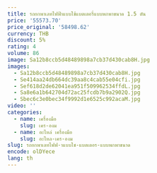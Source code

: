```yaml
---
title: รถยกพาเลทไฟฟ้าแบบใช้แบตเตอรี่แบบพกพาขนาด 1.5 ตัน
price: '55573.70'
price_original: '58498.62'
currency: THB
discount: 5%
rating: 4
volume: 86
image: Sa12b8ccb5d48489898a7cb37d430cab8H.jpg
images:
  - Sa12b8ccb5d48489898a7cb37d430cab8H.jpg
  - Se414aa24db664dc39aa8c4cab55e04cfi.jpg
  - Sef618d2de62041ea951f509962534ffdL.jpg
  - Sa8e6a1b642704d72ac25fcdb7b9a2902Q.jpg
  - Sbec6c3e0bec34f9992d1e6525c992acaM.jpg
video: ''
categories:
  - name: เครื่องมือ
    slug: เคร-องม
  - name: อะไหล่ เครื่องมือ
    slug: อะไหล-เคร-องม
slug: รถยกพาเลทไฟฟ-าแบบใช-แบตเตอร-แบบพกพาขนาด
encode: olDYece
lang: th
---
```

  